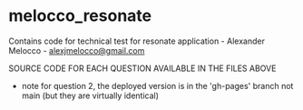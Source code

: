 # melocco_resonate
Contains code for technical test for resonate application - Alexander Melocco - alexjmelocco@gmail.com

SOURCE CODE FOR EACH QUESTION AVAILABLE IN THE FILES ABOVE
- note for question 2, the deployed version is in the 'gh-pages' branch not main (but they are virtually identical)
